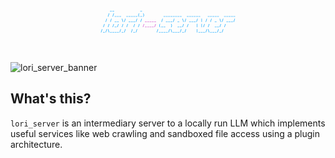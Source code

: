<?xml version="1.0" encoding="UTF-8" standalone="no"?>
<!DOCTYPE svg PUBLIC "-//W3C//DTD SVG 1.1//EN" "http://www.w3.org/Graphics/SVG/1.1/DTD/svg11.dtd">
<svg width="100%" height="100%" viewBox="0 0 2000 400" version="1.1" xmlns="http://www.w3.org/2000/svg" xmlns:xlink="http://www.w3.org/1999/xlink" xml:space="preserve" xmlns:serif="http://www.serif.com/" style="fill-rule:evenodd;clip-rule:evenodd;stroke-linejoin:round;stroke-miterlimit:2;">
    <rect id="Artboard1" x="0" y="0" width="2000" height="400" style="fill:none;"/>
    <g id="Artboard11" serif:id="Artboard1">
        <g id="ASCII-server-logo" serif:id="ASCII server logo" transform="matrix(1.87805,0,0,1.4533,-5116.46,-322.471)">
            <rect x="3060.71" y="312.6" width="6.165" height="1.758" style="fill:rgb(21,169,255);fill-rule:nonzero;"/>
            <rect x="3068.58" y="312.6" width="6.165" height="1.758" style="fill:rgb(21,169,255);fill-rule:nonzero;"/>
            <rect x="3163" y="312.6" width="6.165" height="1.758" style="fill:rgb(21,169,255);fill-rule:nonzero;"/>
            <path d="M3053.34,337.339L3054.94,337.339L3058.52,323.211L3058.52,323.047L3056.91,323.047L3053.34,337.175L3053.34,337.339Z" style="fill:rgb(20,169,255);fill-rule:nonzero;"/>
            <path d="M3069.07,337.339L3070.67,337.339L3074.26,323.211L3074.26,323.047L3072.64,323.047L3069.07,337.175L3069.07,337.339Z" style="fill:rgb(20,169,255);fill-rule:nonzero;"/>
            <rect x="3076.45" y="335.598" width="6.165" height="1.758" style="fill:rgb(20,169,255);fill-rule:nonzero;"/>
            <rect x="3084.31" y="335.598" width="6.165" height="1.758" style="fill:rgb(20,169,255);fill-rule:nonzero;"/>
            <rect x="3092.18" y="335.598" width="6.165" height="1.758" style="fill:rgb(20,169,255);fill-rule:nonzero;"/>
            <rect x="3115.79" y="335.598" width="6.165" height="1.758" style="fill:rgb(20,169,255);fill-rule:nonzero;"/>
            <rect x="3123.66" y="335.598" width="6.165" height="1.758" style="fill:rgb(20,169,255);fill-rule:nonzero;"/>
            <rect x="3131.53" y="335.598" width="6.165" height="1.758" style="fill:rgb(20,169,255);fill-rule:nonzero;"/>
            <rect x="3139.39" y="335.598" width="6.165" height="1.758" style="fill:rgb(20,169,255);fill-rule:nonzero;"/>
            <rect x="3147.26" y="335.598" width="6.165" height="1.758" style="fill:rgb(20,169,255);fill-rule:nonzero;"/>
            <path d="M3160,322.604L3158.68,322.604C3157.52,324.263 3156.45,326.891 3156.45,330.292C3156.45,333.577 3157.52,336.32 3158.68,337.979L3160,337.979L3160,337.815C3159.06,336.222 3158.06,333.577 3158.06,330.292C3158.06,327.006 3159.06,324.361 3160,322.768L3160,322.604Z" style="fill:rgb(20,169,255);fill-rule:nonzero;"/>
            <rect x="3163" y="335.598" width="6.165" height="1.758" style="fill:rgb(20,169,255);fill-rule:nonzero;"/>
            <path d="M3173.51,322.604L3172.19,322.604L3172.19,322.768C3173.13,324.361 3174.14,327.006 3174.14,330.292C3174.14,333.577 3173.13,336.222 3172.19,337.815L3172.19,337.979L3173.51,337.979C3174.66,336.32 3175.72,333.577 3175.72,330.292C3175.72,326.891 3174.66,324.263 3173.51,322.604Z" style="fill:rgb(20,169,255);fill-rule:nonzero;"/>
            <rect x="3241.69" y="335.598" width="6.165" height="1.758" style="fill:rgb(20,169,255);fill-rule:nonzero;"/>
            <rect x="3249.56" y="335.598" width="6.165" height="1.758" style="fill:rgb(20,169,255);fill-rule:nonzero;"/>
            <rect x="3257.42" y="335.598" width="6.165" height="1.758" style="fill:rgb(20,169,255);fill-rule:nonzero;"/>
            <rect x="3265.29" y="335.598" width="6.165" height="1.758" style="fill:rgb(20,169,255);fill-rule:nonzero;"/>
            <rect x="3273.16" y="335.598" width="6.165" height="1.758" style="fill:rgb(20,169,255);fill-rule:nonzero;"/>
            <rect x="3281.03" y="335.598" width="6.165" height="1.758" style="fill:rgb(20,169,255);fill-rule:nonzero;"/>
            <rect x="3288.9" y="335.598" width="6.165" height="1.758" style="fill:rgb(20,169,255);fill-rule:nonzero;"/>
            <rect x="3296.77" y="335.598" width="6.165" height="1.758" style="fill:rgb(20,169,255);fill-rule:nonzero;"/>
            <rect x="3320.37" y="335.598" width="6.165" height="1.758" style="fill:rgb(20,169,255);fill-rule:nonzero;"/>
            <rect x="3328.24" y="335.598" width="6.165" height="1.758" style="fill:rgb(20,169,255);fill-rule:nonzero;"/>
            <rect x="3336.11" y="335.598" width="6.165" height="1.758" style="fill:rgb(20,169,255);fill-rule:nonzero;"/>
            <rect x="3343.98" y="335.598" width="6.165" height="1.758" style="fill:rgb(20,169,255);fill-rule:nonzero;"/>
            <rect x="3351.85" y="335.598" width="6.165" height="1.758" style="fill:rgb(20,169,255);fill-rule:nonzero;"/>
            <rect x="3359.72" y="335.598" width="6.165" height="1.758" style="fill:rgb(20,169,255);fill-rule:nonzero;"/>
            <rect x="3391.19" y="335.598" width="6.165" height="1.758" style="fill:rgb(20,169,255);fill-rule:nonzero;"/>
            <rect x="3399.06" y="335.598" width="6.165" height="1.758" style="fill:rgb(20,169,255);fill-rule:nonzero;"/>
            <rect x="3406.93" y="335.598" width="6.165" height="1.758" style="fill:rgb(20,169,255);fill-rule:nonzero;"/>
            <rect x="3414.8" y="335.598" width="6.165" height="1.758" style="fill:rgb(20,169,255);fill-rule:nonzero;"/>
            <rect x="3422.66" y="335.598" width="6.165" height="1.758" style="fill:rgb(20,169,255);fill-rule:nonzero;"/>
            <rect x="3446.27" y="335.598" width="6.165" height="1.758" style="fill:rgb(20,169,255);fill-rule:nonzero;"/>
            <rect x="3454.14" y="335.598" width="6.165" height="1.758" style="fill:rgb(20,169,255);fill-rule:nonzero;"/>
            <rect x="3462.01" y="335.598" width="6.165" height="1.758" style="fill:rgb(20,169,255);fill-rule:nonzero;"/>
            <rect x="3469.88" y="335.598" width="6.165" height="1.758" style="fill:rgb(20,169,255);fill-rule:nonzero;"/>
            <rect x="3477.75" y="335.598" width="6.165" height="1.758" style="fill:rgb(20,169,255);fill-rule:nonzero;"/>
            <path d="M3045.47,360.337L3047.07,360.337L3050.65,346.209L3050.65,346.045L3049.04,346.045L3045.47,360.172L3045.47,360.337Z" style="fill:rgb(20,169,255);fill-rule:nonzero;"/>
            <path d="M3061.2,360.337L3062.81,360.337L3066.39,346.209L3066.39,346.045L3064.78,346.045L3061.2,360.172L3061.2,360.337Z" style="fill:rgb(20,169,255);fill-rule:nonzero;"/>
            <rect x="3076.45" y="358.595" width="6.165" height="1.758" style="fill:rgb(20,169,255);fill-rule:nonzero;"/>
            <rect x="3084.31" y="358.595" width="6.165" height="1.758" style="fill:rgb(20,169,255);fill-rule:nonzero;"/>
            <path d="M3104.12,360.337L3105.72,360.337L3105.72,360.172L3102.15,346.045L3100.53,346.045L3100.53,346.209L3104.12,360.337Z" style="fill:rgb(20,169,255);fill-rule:nonzero;"/>
            <path d="M3108.41,360.337L3110.02,360.337L3113.6,346.209L3113.6,346.045L3111.99,346.045L3108.41,360.172L3108.41,360.337Z" style="fill:rgb(20,169,255);fill-rule:nonzero;"/>
            <rect x="3123.66" y="358.595" width="6.165" height="1.758" style="fill:rgb(20,169,255);fill-rule:nonzero;"/>
            <rect x="3131.53" y="358.595" width="6.165" height="1.758" style="fill:rgb(20,169,255);fill-rule:nonzero;"/>
            <rect x="3139.39" y="358.595" width="6.165" height="1.758" style="fill:rgb(20,169,255);fill-rule:nonzero;"/>
            <path d="M3147.76,360.337L3149.36,360.337L3152.95,346.209L3152.95,346.045L3151.33,346.045L3147.76,360.172L3147.76,360.337Z" style="fill:rgb(20,169,255);fill-rule:nonzero;"/>
            <path d="M3163.5,360.337L3165.1,360.337L3168.68,346.209L3168.68,346.045L3167.07,346.045L3163.5,360.172L3163.5,360.337Z" style="fill:rgb(20,169,255);fill-rule:nonzero;"/>
            <rect x="3178.74" y="358.595" width="6.165" height="1.758" style="fill:rgb(210,80,207);fill-rule:nonzero;"/>
            <rect x="3186.61" y="358.595" width="6.165" height="1.758" style="fill:rgb(210,80,207);fill-rule:nonzero;"/>
            <rect x="3194.47" y="358.595" width="6.165" height="1.758" style="fill:rgb(210,80,207);fill-rule:nonzero;"/>
            <rect x="3202.34" y="358.595" width="6.165" height="1.758" style="fill:rgb(210,80,207);fill-rule:nonzero;"/>
            <rect x="3210.21" y="358.595" width="6.165" height="1.758" style="fill:rgb(210,80,207);fill-rule:nonzero;"/>
            <path d="M3234.31,360.337L3235.91,360.337L3239.5,346.209L3239.5,346.045L3237.89,346.045L3234.31,360.172L3234.31,360.337Z" style="fill:rgb(20,169,255);fill-rule:nonzero;"/>
            <rect x="3249.56" y="358.595" width="6.165" height="1.758" style="fill:rgb(20,169,255);fill-rule:nonzero;"/>
            <rect x="3257.42" y="358.595" width="6.165" height="1.758" style="fill:rgb(20,169,255);fill-rule:nonzero;"/>
            <rect x="3265.29" y="358.595" width="6.165" height="1.758" style="fill:rgb(20,169,255);fill-rule:nonzero;"/>
            <path d="M3273.66,360.337L3275.26,360.337L3278.84,346.209L3278.84,346.045L3277.23,346.045L3273.66,360.172L3273.66,360.337Z" style="fill:rgb(20,169,255);fill-rule:nonzero;"/>
            <rect x="3288.9" y="358.595" width="6.165" height="1.758" style="fill:rgb(20,169,255);fill-rule:nonzero;"/>
            <path d="M3308.7,360.337L3310.31,360.337L3310.31,360.172L3306.73,346.045L3305.12,346.045L3305.12,346.209L3308.7,360.337Z" style="fill:rgb(20,169,255);fill-rule:nonzero;"/>
            <path d="M3313,360.337L3314.6,360.337L3318.19,346.209L3318.19,346.045L3316.57,346.045L3313,360.172L3313,360.337Z" style="fill:rgb(20,169,255);fill-rule:nonzero;"/>
            <rect x="3328.24" y="358.595" width="6.165" height="1.758" style="fill:rgb(20,169,255);fill-rule:nonzero;"/>
            <rect x="3336.11" y="358.595" width="6.165" height="1.758" style="fill:rgb(20,169,255);fill-rule:nonzero;"/>
            <rect x="3343.98" y="358.595" width="6.165" height="1.758" style="fill:rgb(20,169,255);fill-rule:nonzero;"/>
            <path d="M3352.34,360.337L3353.95,360.337L3357.53,346.209L3357.53,346.045L3355.91,346.045L3352.34,360.172L3352.34,360.337Z" style="fill:rgb(20,169,255);fill-rule:nonzero;"/>
            <rect x="3369.94" y="345.667" width="1.475" height="14.752" style="fill:rgb(20,169,255);fill-rule:nonzero;"/>
            <path d="M3383.82,360.337L3385.42,360.337L3389,346.209L3389,346.045L3387.39,346.045L3383.82,360.172L3383.82,360.337Z" style="fill:rgb(20,169,255);fill-rule:nonzero;"/>
            <path d="M3399.56,360.337L3401.16,360.337L3404.74,346.209L3404.74,346.045L3403.13,346.045L3399.56,360.172L3399.56,360.337Z" style="fill:rgb(20,169,255);fill-rule:nonzero;"/>
            <rect x="3414.8" y="358.595" width="6.165" height="1.758" style="fill:rgb(20,169,255);fill-rule:nonzero;"/>
            <path d="M3434.6,360.337L3436.2,360.337L3436.2,360.172L3432.63,346.045L3431.02,346.045L3431.02,346.209L3434.6,360.337Z" style="fill:rgb(20,169,255);fill-rule:nonzero;"/>
            <path d="M3438.9,360.337L3440.5,360.337L3444.09,346.209L3444.09,346.045L3442.47,346.045L3438.9,360.172L3438.9,360.337Z" style="fill:rgb(20,169,255);fill-rule:nonzero;"/>
            <rect x="3454.14" y="358.595" width="6.165" height="1.758" style="fill:rgb(20,169,255);fill-rule:nonzero;"/>
            <rect x="3462.01" y="358.595" width="6.165" height="1.758" style="fill:rgb(20,169,255);fill-rule:nonzero;"/>
            <rect x="3469.88" y="358.595" width="6.165" height="1.758" style="fill:rgb(20,169,255);fill-rule:nonzero;"/>
            <path d="M3478.24,360.337L3479.84,360.337L3483.43,346.209L3483.43,346.045L3481.81,346.045L3478.24,360.172L3478.24,360.337Z" style="fill:rgb(20,169,255);fill-rule:nonzero;"/>
            <path d="M3037.6,383.335L3039.2,383.335L3042.78,369.207L3042.78,369.043L3041.17,369.043L3037.6,383.17L3037.6,383.335Z" style="fill:rgb(20,169,255);fill-rule:nonzero;"/>
            <path d="M3053.34,383.335L3054.94,383.335L3058.52,369.207L3058.52,369.043L3056.91,369.043L3053.34,383.17L3053.34,383.335Z" style="fill:rgb(20,169,255);fill-rule:nonzero;"/>
            <path d="M3069.07,383.335L3070.67,383.335L3074.26,369.207L3074.26,369.043L3072.64,369.043L3069.07,383.17L3069.07,383.335Z" style="fill:rgb(20,169,255);fill-rule:nonzero;"/>
            <rect x="3076.45" y="381.593" width="6.165" height="1.758" style="fill:rgb(20,169,255);fill-rule:nonzero;"/>
            <path d="M3084.81,383.335L3086.41,383.335L3090,369.207L3090,369.043L3088.38,369.043L3084.81,383.17L3084.81,383.335Z" style="fill:rgb(20,169,255);fill-rule:nonzero;"/>
            <path d="M3100.55,383.335L3102.15,383.335L3105.73,369.207L3105.73,369.043L3104.12,369.043L3100.55,383.17L3100.55,383.335Z" style="fill:rgb(20,169,255);fill-rule:nonzero;"/>
            <path d="M3116.28,383.335L3117.89,383.335L3121.47,369.207L3121.47,369.043L3119.86,369.043L3116.28,383.17L3116.28,383.335Z" style="fill:rgb(20,169,255);fill-rule:nonzero;"/>
            <path d="M3139.89,383.335L3141.49,383.335L3145.08,369.207L3145.08,369.043L3143.46,369.043L3139.89,383.17L3139.89,383.335Z" style="fill:rgb(20,169,255);fill-rule:nonzero;"/>
            <path d="M3155.63,383.335L3157.23,383.335L3160.81,369.207L3160.81,369.043L3159.2,369.043L3155.63,383.17L3155.63,383.335Z" style="fill:rgb(20,169,255);fill-rule:nonzero;"/>
            <path d="M3171.36,383.335L3172.97,383.335L3176.55,369.207L3176.55,369.043L3174.94,369.043L3171.36,383.17L3171.36,383.335Z" style="fill:rgb(210,80,207);fill-rule:nonzero;"/>
            <rect x="3178.74" y="381.593" width="6.165" height="1.758" style="fill:rgb(210,80,207);fill-rule:nonzero;"/>
            <rect x="3186.61" y="381.593" width="6.165" height="1.758" style="fill:rgb(210,80,207);fill-rule:nonzero;"/>
            <rect x="3194.47" y="381.593" width="6.165" height="1.758" style="fill:rgb(210,80,207);fill-rule:nonzero;"/>
            <rect x="3202.34" y="381.593" width="6.165" height="1.758" style="fill:rgb(210,80,207);fill-rule:nonzero;"/>
            <path d="M3210.71,383.335L3212.31,383.335L3215.89,369.207L3215.89,369.043L3214.28,369.043L3210.71,383.17L3210.71,383.335Z" style="fill:rgb(210,80,207);fill-rule:nonzero;"/>
            <path d="M3230.82,368.6L3229.5,368.6C3228.34,370.259 3227.27,372.887 3227.27,376.287C3227.27,379.573 3228.34,382.316 3229.5,383.975L3230.82,383.975L3230.82,383.811C3229.88,382.218 3228.87,379.573 3228.87,376.287C3228.87,373.002 3229.88,370.357 3230.82,368.764L3230.82,368.6Z" style="fill:rgb(20,169,255);fill-rule:nonzero;"/>
            <rect x="3233.82" y="381.593" width="6.165" height="1.758" style="fill:rgb(20,169,255);fill-rule:nonzero;"/>
            <rect x="3241.69" y="381.593" width="6.165" height="1.758" style="fill:rgb(20,169,255);fill-rule:nonzero;"/>
            <path d="M3267.94,368.6L3266.61,368.6L3266.61,368.764C3267.56,370.357 3268.56,373.002 3268.56,376.287C3268.56,379.573 3267.56,382.218 3266.61,383.811L3266.61,383.975L3267.94,383.975C3269.08,382.316 3270.15,379.573 3270.15,376.287C3270.15,372.887 3269.08,370.259 3267.94,368.6Z" style="fill:rgb(20,169,255);fill-rule:nonzero;"/>
            <rect x="3288.9" y="381.593" width="6.165" height="1.758" style="fill:rgb(20,169,255);fill-rule:nonzero;"/>
            <rect x="3296.77" y="381.593" width="6.165" height="1.758" style="fill:rgb(20,169,255);fill-rule:nonzero;"/>
            <path d="M3305.13,383.335L3306.73,383.335L3310.32,369.207L3310.32,369.043L3308.7,369.043L3305.13,383.17L3305.13,383.335Z" style="fill:rgb(20,169,255);fill-rule:nonzero;"/>
            <path d="M3320.87,383.335L3322.47,383.335L3326.06,369.207L3326.06,369.043L3324.44,369.043L3320.87,383.17L3320.87,383.335Z" style="fill:rgb(20,169,255);fill-rule:nonzero;"/>
            <rect x="3354.2" y="368.665" width="1.475" height="14.752" style="fill:rgb(20,169,255);fill-rule:nonzero;"/>
            <rect x="3369.94" y="368.665" width="1.475" height="14.752" style="fill:rgb(20,169,255);fill-rule:nonzero;"/>
            <path d="M3375.95,383.335L3377.55,383.335L3381.14,369.207L3381.14,369.043L3379.52,369.043L3375.95,383.17L3375.95,383.335Z" style="fill:rgb(20,169,255);fill-rule:nonzero;"/>
            <path d="M3391.69,383.335L3393.29,383.335L3396.87,369.207L3396.87,369.043L3395.26,369.043L3391.69,383.17L3391.69,383.335Z" style="fill:rgb(20,169,255);fill-rule:nonzero;"/>
            <rect x="3414.8" y="381.593" width="6.165" height="1.758" style="fill:rgb(20,169,255);fill-rule:nonzero;"/>
            <rect x="3422.66" y="381.593" width="6.165" height="1.758" style="fill:rgb(20,169,255);fill-rule:nonzero;"/>
            <path d="M3431.03,383.335L3432.63,383.335L3436.22,369.207L3436.22,369.043L3434.6,369.043L3431.03,383.17L3431.03,383.335Z" style="fill:rgb(20,169,255);fill-rule:nonzero;"/>
            <path d="M3446.77,383.335L3448.37,383.335L3451.95,369.207L3451.95,369.043L3450.34,369.043L3446.77,383.17L3446.77,383.335Z" style="fill:rgb(20,169,255);fill-rule:nonzero;"/>
            <path d="M3029.73,406.333L3031.33,406.333L3034.91,392.205L3034.91,392.041L3033.3,392.041L3029.73,406.168L3029.73,406.333Z" style="fill:rgb(20,169,255);fill-rule:nonzero;"/>
            <rect x="3037.1" y="404.591" width="6.165" height="1.758" style="fill:rgb(20,169,255);fill-rule:nonzero;"/>
            <path d="M3045.47,406.333L3047.07,406.333L3050.65,392.205L3050.65,392.041L3049.04,392.041L3045.47,406.168L3045.47,406.333Z" style="fill:rgb(20,169,255);fill-rule:nonzero;"/>
            <path d="M3056.91,406.333L3058.51,406.333L3058.51,406.168L3054.94,392.041L3053.32,392.041L3053.32,392.205L3056.91,406.333Z" style="fill:rgb(20,169,255);fill-rule:nonzero;"/>
            <rect x="3060.71" y="404.591" width="6.165" height="1.758" style="fill:rgb(20,169,255);fill-rule:nonzero;"/>
            <rect x="3068.58" y="404.591" width="6.165" height="1.758" style="fill:rgb(20,169,255);fill-rule:nonzero;"/>
            <rect x="3076.45" y="404.591" width="6.165" height="1.758" style="fill:rgb(20,169,255);fill-rule:nonzero;"/>
            <rect x="3084.31" y="404.591" width="6.165" height="1.758" style="fill:rgb(20,169,255);fill-rule:nonzero;"/>
            <path d="M3092.68,406.333L3094.28,406.333L3097.86,392.205L3097.86,392.041L3096.25,392.041L3092.68,406.168L3092.68,406.333Z" style="fill:rgb(20,169,255);fill-rule:nonzero;"/>
            <rect x="3100.05" y="404.591" width="6.165" height="1.758" style="fill:rgb(20,169,255);fill-rule:nonzero;"/>
            <path d="M3108.41,406.333L3110.02,406.333L3113.6,392.205L3113.6,392.041L3111.99,392.041L3108.41,406.168L3108.41,406.333Z" style="fill:rgb(20,169,255);fill-rule:nonzero;"/>
            <path d="M3132.02,406.333L3133.62,406.333L3137.21,392.205L3137.21,392.041L3135.59,392.041L3132.02,406.168L3132.02,406.333Z" style="fill:rgb(20,169,255);fill-rule:nonzero;"/>
            <rect x="3139.39" y="404.591" width="6.165" height="1.758" style="fill:rgb(20,169,255);fill-rule:nonzero;"/>
            <path d="M3147.76,406.333L3149.36,406.333L3152.95,392.205L3152.95,392.041L3151.33,392.041L3147.76,406.168L3147.76,406.333Z" style="fill:rgb(20,169,255);fill-rule:nonzero;"/>
            <path d="M3218.58,406.333L3220.18,406.333L3223.76,392.205L3223.76,392.041L3222.15,392.041L3218.58,406.168L3218.58,406.333Z" style="fill:rgb(20,169,255);fill-rule:nonzero;"/>
            <rect x="3225.95" y="404.591" width="6.165" height="1.758" style="fill:rgb(20,169,255);fill-rule:nonzero;"/>
            <rect x="3233.82" y="404.591" width="6.165" height="1.758" style="fill:rgb(20,169,255);fill-rule:nonzero;"/>
            <rect x="3241.69" y="404.591" width="6.165" height="1.758" style="fill:rgb(20,169,255);fill-rule:nonzero;"/>
            <rect x="3249.56" y="404.591" width="6.165" height="1.758" style="fill:rgb(20,169,255);fill-rule:nonzero;"/>
            <path d="M3257.92,406.333L3259.52,406.333L3263.11,392.205L3263.11,392.041L3261.49,392.041L3257.92,406.168L3257.92,406.333Z" style="fill:rgb(20,169,255);fill-rule:nonzero;"/>
            <path d="M3269.36,406.333L3270.96,406.333L3270.96,406.168L3267.39,392.041L3265.78,392.041L3265.78,392.205L3269.36,406.333Z" style="fill:rgb(20,169,255);fill-rule:nonzero;"/>
            <rect x="3273.16" y="404.591" width="6.165" height="1.758" style="fill:rgb(20,169,255);fill-rule:nonzero;"/>
            <rect x="3281.03" y="404.591" width="6.165" height="1.758" style="fill:rgb(20,169,255);fill-rule:nonzero;"/>
            <rect x="3288.9" y="404.591" width="6.165" height="1.758" style="fill:rgb(20,169,255);fill-rule:nonzero;"/>
            <path d="M3297.26,406.333L3298.86,406.333L3302.45,392.205L3302.45,392.041L3300.84,392.041L3297.26,406.168L3297.26,406.333Z" style="fill:rgb(20,169,255);fill-rule:nonzero;"/>
            <rect x="3304.64" y="404.591" width="6.165" height="1.758" style="fill:rgb(20,169,255);fill-rule:nonzero;"/>
            <path d="M3313,406.333L3314.6,406.333L3318.19,392.205L3318.19,392.041L3316.57,392.041L3313,406.168L3313,406.333Z" style="fill:rgb(20,169,255);fill-rule:nonzero;"/>
            <rect x="3354.2" y="391.663" width="1.475" height="14.752" style="fill:rgb(20,169,255);fill-rule:nonzero;"/>
            <rect x="3359.72" y="404.591" width="6.165" height="1.758" style="fill:rgb(20,169,255);fill-rule:nonzero;"/>
            <rect x="3367.59" y="404.591" width="6.165" height="1.758" style="fill:rgb(20,169,255);fill-rule:nonzero;"/>
            <rect x="3375.45" y="404.591" width="6.165" height="1.758" style="fill:rgb(20,169,255);fill-rule:nonzero;"/>
            <path d="M3383.82,406.333L3385.42,406.333L3389,392.205L3389,392.041L3387.39,392.041L3383.82,406.168L3383.82,406.333Z" style="fill:rgb(20,169,255);fill-rule:nonzero;"/>
            <path d="M3395.26,406.333L3396.86,406.333L3396.86,406.168L3393.29,392.041L3391.67,392.041L3391.67,392.205L3395.26,406.333Z" style="fill:rgb(20,169,255);fill-rule:nonzero;"/>
            <rect x="3399.06" y="404.591" width="6.165" height="1.758" style="fill:rgb(20,169,255);fill-rule:nonzero;"/>
            <rect x="3406.93" y="404.591" width="6.165" height="1.758" style="fill:rgb(20,169,255);fill-rule:nonzero;"/>
            <rect x="3414.8" y="404.591" width="6.165" height="1.758" style="fill:rgb(20,169,255);fill-rule:nonzero;"/>
            <path d="M3423.16,406.333L3424.76,406.333L3428.35,392.205L3428.35,392.041L3426.73,392.041L3423.16,406.168L3423.16,406.333Z" style="fill:rgb(20,169,255);fill-rule:nonzero;"/>
            <rect x="3430.53" y="404.591" width="6.165" height="1.758" style="fill:rgb(20,169,255);fill-rule:nonzero;"/>
            <path d="M3438.9,406.333L3440.5,406.333L3444.09,392.205L3444.09,392.041L3442.47,392.041L3438.9,406.168L3438.9,406.333Z" style="fill:rgb(20,169,255);fill-rule:nonzero;"/>
        </g>
    </g>
</svg>

![lori_server_banner](https://github.com/spectrachrome/lori_server/assets/94269527/a23bee84-15b6-4ab6-8ef7-ef1c534f9f77)

## What's this?

`lori_server` is an intermediary server to a locally run LLM which implements useful services like web crawling and sandboxed file access using a plugin architecture.
